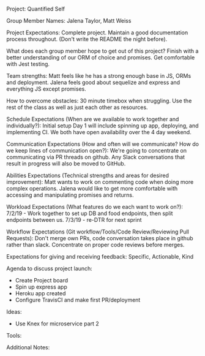 Project: Quantified Self

Group Member Names: Jalena Taylor, Matt Weiss

Project Expectations: Complete project. Maintain a good documentation process throughout. (Don't write the README the night before).

What does each group member hope to get out of this project? Finish with a better understanding of our ORM of choice and promises. Get comfortable with Jest testing.

Team strengths: Matt feels like he has a strong enough base in JS, ORMs and deployment. Jalena feels good about sequelize and express and everything JS except promises.

How to overcome obstacles: 30 minute timebox when struggling. Use the rest of the class as well as just each other as resources.

Schedule Expectations (When are we available to work together and individually?): Initial setup Day 1 will include spinning up app, deploying, and implementing CI. We both have open availability over the 4 day weekend.

Communication Expectations (How and often will we communicate? How do we keep lines of communication open?): We're going to concentrate on communicating via PR threads on github. Any Slack conversations that result in progress will also be moved to GitHub.

Abilities Expectations (Technical strengths and areas for desired improvement): Matt wants to work on commenting code when doing more complex operations. Jalena would like to get more comfortable with accessing and manipulating promises and returns.

Workload Expectations (What features do we each want to work on?):
7/2/19 - Work together to set up DB and food endpoints, then split endpoints between us.
7/3/19 - re-DTR for next sprint

Workflow Expectations (Git workflow/Tools/Code Review/Reviewing Pull Requests): Don't merge own PRs, code conversation takes place in github rather than slack. Concentrate on proper code reviews before merges.

Expectations for giving and receiving feedback: Specific, Actionable, Kind

Agenda to discuss project launch:
 - Create Project board
 - Spin up express app
 - Heroku app created
 - Configure TravisCI and make first PR/deployment

Ideas:
 - Use Knex for microservice part 2

Tools:

Additional Notes:
